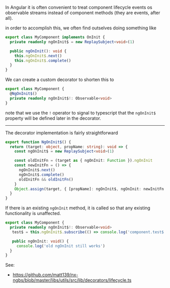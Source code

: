 In Angular it is often convenient to treat component lifecycle events os
observable streams instead of component methods (they are events, after all).

in order to accomplish this, we often find outselves doing something like

```typescript
export class MyComponent implements OnInit {
  private readonly ngOnInit$ = new ReplaySubject<void>(1)

  public ngOnInit(): void {
    this.ngOnInit$.next()
    this.ngOnInit$.complete()
  }
}
```

We can create a custom decorator to shorten this to

```typescript
export class MyComponent {
  @NgOnInit$()
  private readonly ngOnInit$!: Observable<void>
}
```

note that we use the `!` operator to signal to typescript that the `ngOnInit$`
property will be defined later in the decorator.

---

The decorator implementation is fairly straightforward

```typescript
export function NgOnInit$() {
  return (target: object, propName: string): void => {
    const ngOnInit$ = new ReplaySubject<void>(1)

    const oldInitFn = (target as { ngOnInit: Function }).ngOnInit
    const newInitFn = () => {
      ngOnInit$.next()
      ngOnInit$.complete()
      oldInitFn && oldInitFn()
    }
    Object.assign(target, { [propName]: ngOnInit$, ngOnInit: newInitFn })
  }
}
```

If there is an existing `ngOnInit` method, it is called so that any existing
functionality is unaffected.

```typescript
export class MyComponent {
  private readonly ngOnInit$!: Observable<void>
   test$ = this.ngOnInit$.subscribe(() => console.log('component.test$'))

   public ngOnInit: void() {
     console.log('old ngOnInit still works')
  }
}
```
See:
 - https://github.com/matt139/nx-ngbs/blob/master/libs/utils/src/lib/decorators/lifecycle.ts
